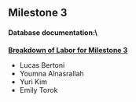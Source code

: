 ## Milestone 3

#### Database documentation:\

<ins>**Breakdown of Labor for Milestone 3**</ins> <br>

* Lucas Bertoni
* Youmna Alnasrallah
* Yuri Kim
* Emily Torok
